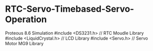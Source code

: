 # RTC-Servo-Timebased-Servo-Operation
Proteous 8.6 Simulation 
#include <DS3231.h>         // RTC Moudle Library
#include <LiquidCrystal.h>  // LCD Library
#include <Servo.h>          // Servo Motor MG9 Library
